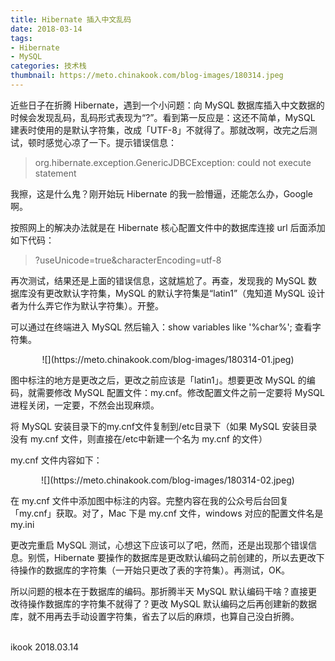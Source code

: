 ```yaml
---
title: Hibernate 插入中文乱码
date: 2018-03-14
tags:
- Hibernate
- MySQL
categories: 技术栈
thumbnail: https://meto.chinakook.com/blog-images/180314.jpeg
---
```



近些日子在折腾 Hibernate，遇到一个小问题：向 MySQL 数据库插入中文数据的时候会发现乱码，乱码形式表现为“?”。看到第一反应是：这还不简单，MySQL 建表时使用的是默认字符集，改成「UTF-8」不就得了。那就改啊，改完之后测试，顿时感觉心凉了一下。提示错误信息：

> org.hibernate.exception.GenericJDBCException: could not execute statement

我擦，这是什么鬼？刚开始玩 Hibernate 的我一脸懵逼，还能怎么办，Google 啊。

按照网上的解决办法就是在 Hibernate 核心配置文件中的数据库连接 url 后面添加如下代码：

> ?useUnicode=true&amp;characterEncoding=utf-8

再次测试，结果还是上面的错误信息，这就尴尬了。再查，发现我的 MySQL 数据库没有更改默认字符集，MySQL 的默认字符集是“latin1”（鬼知道 MySQL 设计者为什么弄它作为默认字符集）。开整。

可以通过在终端进入 MySQL 然后输入：show variables like '%char%'; 查看字符集。
<center> 
![](https://meto.chinakook.com/blog-images/180314-01.jpeg)
</center>

图中标注的地方是更改之后，更改之前应该是「latin1」。想要更改 MySQL 的编码，就需要修改 MySQL 配置文件：my.cnf。修改配置文件之前一定要将 MySQL 进程关闭，一定要，不然会出现麻烦。

将 MySQL 安装目录下的my.cnf文件复制到/etc目录下（如果 MySQL 安装目录没有 my.cnf 文件，则直接在/etc中新建一个名为 my.cnf 的文件）

my.cnf 文件内容如下：
<center>
![](https://meto.chinakook.com/blog-images/180314-02.jpeg)
</center>

在 my.cnf 文件中添加图中标注的内容。完整内容在我的公众号后台回复「my.cnf」获取。对了，Mac 下是 my.cnf 文件，windows 对应的配置文件名是 my.ini

更改完重启 MySQL 测试，心想这下应该可以了吧，然而，还是出现那个错误信息。别慌，Hibernate 要操作的数据库是更改默认编码之前创建的，所以去更改下待操作的数据库的字符集（一开始只更改了表的字符集）。再测试，OK。

所以问题的根本在于数据库的编码。那折腾半天 MySQL 默认编码干啥？直接更改待操作数据库的字符集不就得了？更改 MySQL 默认编码之后再创建新的数据库，就不用再去手动设置字符集，省去了以后的麻烦，也算自己没白折腾。


<br>ikook
2018.03.14